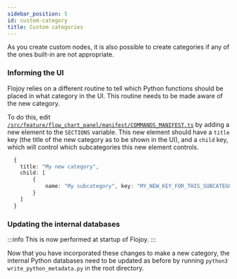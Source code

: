```yaml
---
sidebar_position: 5
id: custom-category
title: Custom categories
---
```


As you create custom nodes, it is also possible to create categories if any of the ones built-in are not appropriate.

### Informing the UI

Flojoy relies on a different routine to tell which Python functions should be placed in what category in the UI. This routine needs to be made aware of the new category. 

To do this, edit [`/src/feature/flow_chart_panel/manifest/COMMANDS_MANIFEST.ts`](https://github.com/flojoy-io/studio/blob/main/src/feature/flow_chart_panel/manifest/COMMANDS_MANIFEST.ts) by adding a new element to the `SECTIONS` variable. This new element should have a `title` key (the title of the new category as to be shown in the UI), and a `child` key, which will control which subcategories this new element controls. 


```typescript {title='COMMAND_MANIFEST.ts'}
  {
    title: "My new category",
    child: [
        { 
            name: "My subcategory", key: "MY_NEW_KEY_FOR_THIS_SUBCATEGORY" 
        }
    ]
  }
```

### Updating the internal databases

:::info
This is now performed at startup of Flojoy.
:::

Now that you have incorporated these changes to make a new category, the internal Python databases need to be updated as before by running `python3 write_python_metadata.py` in the root directory.